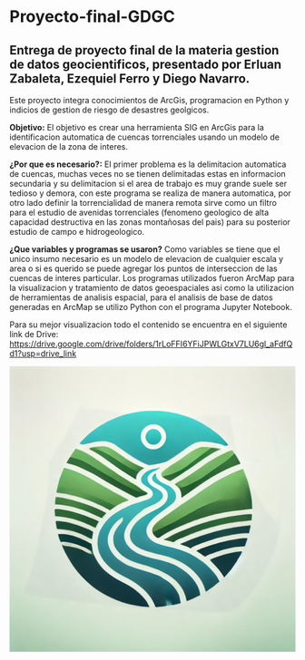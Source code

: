 # Proyecto-final-GDGC
## Entrega de proyecto final de la materia gestion de datos geocientificos, presentado por Erluan Zabaleta, Ezequiel Ferro y Diego Navarro.
Este proyecto integra conocimientos de ArcGis, programacion en Python y indicios de gestion de riesgo de desastres geolgicos.

**Objetivo:** El objetivo es crear una herramienta SIG en ArcGis para la identificacion automatica de cuencas torrenciales usando un modelo de elevacion de la zona de interes.

**¿Por que es necesario?:** El primer problema es la delimitacion automatica de cuencas, muchas veces no se tienen delimitadas estas en informacion secundaria y su delimitacion si el area de trabajo es muy grande suele ser tedioso y demora, con este programa se realiza de manera automatica, por otro lado definir la torrencialidad de manera remota sirve como un filtro para el estudio de avenidas torrenciales (fenomeno geologico de alta capacidad destructiva en las zonas montañosas del pais) para su posterior estudio de campo e hidrogeologico. 

**¿Que variables y programas se usaron?** Como variables se tiene que el unico insumo necesario es un modelo de elevacion de cualquier escala y area o si es querido se puede agregar los puntos de interseccion de las cuencas de interes particular. Los programas utilizados fueron ArcMap para la visualizacion y tratamiento de datos geoespaciales asi como la utilizacion de herramientas de analisis espacial, para el analisis de base de datos generadas en ArcMap se utilizo Python con el programa Jupyter Notebook.

Para su mejor visualizacion todo el contenido se encuentra en el siguiente link de Drive: https://drive.google.com/drive/folders/1rLoFFI6YFiJPWLGtxV7LU6gl_aFdfQd1?usp=drive_link 

![Logo](LOGO.png)
